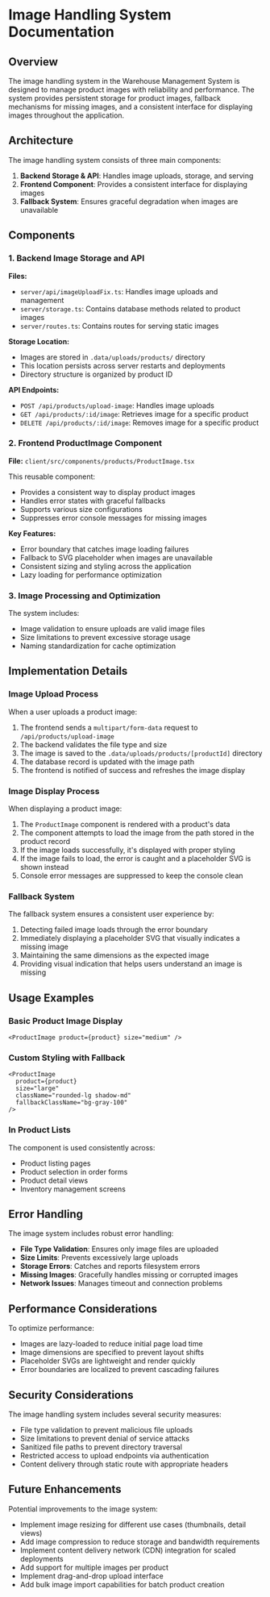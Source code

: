 # Image Handling System Documentation

## Overview

The image handling system in the Warehouse Management System is designed to manage product images with reliability and performance. The system provides persistent storage for product images, fallback mechanisms for missing images, and a consistent interface for displaying images throughout the application.

## Architecture

The image handling system consists of three main components:
1. **Backend Storage & API**: Handles image uploads, storage, and serving
2. **Frontend Component**: Provides a consistent interface for displaying images
3. **Fallback System**: Ensures graceful degradation when images are unavailable

## Components

### 1. Backend Image Storage and API

**Files:**
- `server/api/imageUploadFix.ts`: Handles image uploads and management
- `server/storage.ts`: Contains database methods related to product images
- `server/routes.ts`: Contains routes for serving static images

**Storage Location:**
- Images are stored in `.data/uploads/products/` directory
- This location persists across server restarts and deployments
- Directory structure is organized by product ID

**API Endpoints:**
- `POST /api/products/upload-image`: Handles image uploads
- `GET /api/products/:id/image`: Retrieves image for a specific product
- `DELETE /api/products/:id/image`: Removes image for a specific product

### 2. Frontend ProductImage Component

**File:** `client/src/components/products/ProductImage.tsx`

This reusable component:
- Provides a consistent way to display product images
- Handles error states with graceful fallbacks
- Supports various size configurations
- Suppresses error console messages for missing images

**Key Features:**
- Error boundary that catches image loading failures
- Fallback to SVG placeholder when images are unavailable
- Consistent sizing and styling across the application
- Lazy loading for performance optimization

### 3. Image Processing and Optimization

The system includes:
- Image validation to ensure uploads are valid image files
- Size limitations to prevent excessive storage usage
- Naming standardization for cache optimization

## Implementation Details

### Image Upload Process

When a user uploads a product image:
1. The frontend sends a `multipart/form-data` request to `/api/products/upload-image`
2. The backend validates the file type and size
3. The image is saved to the `.data/uploads/products/[productId]` directory
4. The database record is updated with the image path
5. The frontend is notified of success and refreshes the image display

### Image Display Process

When displaying a product image:
1. The `ProductImage` component is rendered with a product's data
2. The component attempts to load the image from the path stored in the product record
3. If the image loads successfully, it's displayed with proper styling
4. If the image fails to load, the error is caught and a placeholder SVG is shown instead
5. Console error messages are suppressed to keep the console clean

### Fallback System

The fallback system ensures a consistent user experience by:
1. Detecting failed image loads through the error boundary
2. Immediately displaying a placeholder SVG that visually indicates a missing image
3. Maintaining the same dimensions as the expected image
4. Providing visual indication that helps users understand an image is missing

## Usage Examples

### Basic Product Image Display

```tsx
<ProductImage product={product} size="medium" />
```

### Custom Styling with Fallback

```tsx
<ProductImage 
  product={product} 
  size="large"
  className="rounded-lg shadow-md"
  fallbackClassName="bg-gray-100"
/>
```

### In Product Lists

The component is used consistently across:
- Product listing pages
- Product selection in order forms
- Product detail views
- Inventory management screens

## Error Handling

The image system includes robust error handling:
- **File Type Validation**: Ensures only image files are uploaded
- **Size Limits**: Prevents excessively large uploads
- **Storage Errors**: Catches and reports filesystem errors
- **Missing Images**: Gracefully handles missing or corrupted images
- **Network Issues**: Manages timeout and connection problems

## Performance Considerations

To optimize performance:
- Images are lazy-loaded to reduce initial page load time
- Image dimensions are specified to prevent layout shifts
- Placeholder SVGs are lightweight and render quickly
- Error boundaries are localized to prevent cascading failures

## Security Considerations

The image handling system includes several security measures:
- File type validation to prevent malicious file uploads
- Size limitations to prevent denial of service attacks
- Sanitized file paths to prevent directory traversal
- Restricted access to upload endpoints via authentication
- Content delivery through static route with appropriate headers

## Future Enhancements

Potential improvements to the image system:
- Implement image resizing for different use cases (thumbnails, detail views)
- Add image compression to reduce storage and bandwidth requirements
- Implement content delivery network (CDN) integration for scaled deployments
- Add support for multiple images per product
- Implement drag-and-drop upload interface
- Add bulk image import capabilities for batch product creation